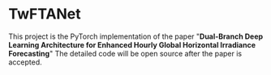 # TwFTANet
This project is the PyTorch implementation of the paper  "**Dual-Branch Deep Learning Architecture for Enhanced Hourly Global Horizontal Irradiance Forecasting**"
The detailed code will be open source after the paper is accepted.
